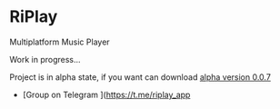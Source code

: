 # RiPlay
Multiplatform Music Player

Work in progress...

Project is in alpha state, if you want can download [alpha version 0.0.7](https://raw.githubusercontent.com/fast4x/RiMusic/master/customVersion/rimusic-full-release-0.0.7-alpha.apk)

- [Group on Telegram ](https://t.me/riplay_app
